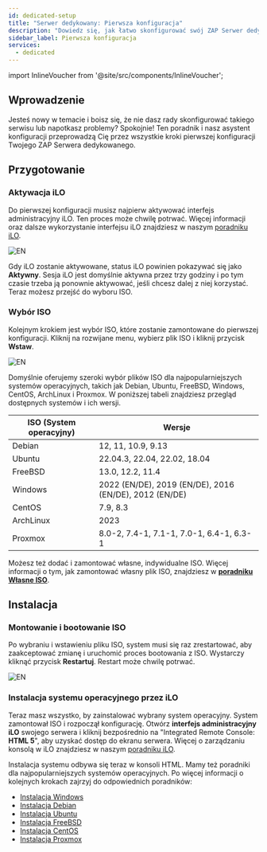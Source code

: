 ```yaml
---
id: dedicated-setup
title: "Serwer dedykowany: Pierwsza konfiguracja"
description: "Dowiedz się, jak łatwo skonfigurować swój ZAP Serwer dedykowany i uzyskać dostęp do różnych systemów operacyjnych → Sprawdź teraz"
sidebar_label: Pierwsza konfiguracja
services:
  - dedicated
---
```


import InlineVoucher from '@site/src/components/InlineVoucher';

## Wprowadzenie
Jesteś nowy w temacie i boisz się, że nie dasz rady skonfigurować takiego serwisu lub napotkasz problemy? Spokojnie! Ten poradnik i nasz asystent konfiguracji przeprowadzą Cię przez wszystkie kroki pierwszej konfiguracji Twojego ZAP Serwera dedykowanego.

<InlineVoucher />

## Przygotowanie

### Aktywacja iLO
Do pierwszej konfiguracji musisz najpierw aktywować interfejs administracyjny iLO. Ten proces może chwilę potrwać. Więcej informacji oraz dalsze wykorzystanie interfejsu iLO znajdziesz w naszym [poradniku iLO](dedicated-ilo.md).

![EN](https://screensaver01.zap-hosting.com/index.php/s/xmAFAt4CXTt7b7c/preview)

Gdy iLO zostanie aktywowane, status iLO powinien pokazywać się jako **Aktywny**. Sesja iLO jest domyślnie aktywna przez trzy godziny i po tym czasie trzeba ją ponownie aktywować, jeśli chcesz dalej z niej korzystać. Teraz możesz przejść do wyboru ISO.

### Wybór ISO

Kolejnym krokiem jest wybór ISO, które zostanie zamontowane do pierwszej konfiguracji. Kliknij na rozwijane menu, wybierz plik ISO i kliknij przycisk **Wstaw**.

![EN](https://screensaver01.zap-hosting.com/index.php/s/SfMfrWHpjAGeMgo/preview)

Domyślnie oferujemy szeroki wybór plików ISO dla najpopularniejszych systemów operacyjnych, takich jak Debian, Ubuntu, FreeBSD, Windows, CentOS, ArchLinux i Proxmox. W poniższej tabeli znajdziesz przegląd dostępnych systemów i ich wersji.

| ISO (System operacyjny) | Wersje                                                |
| ----------------------- | ----------------------------------------------------- |
| Debian                  | 12, 11, 10.9, 9.13                                    |
| Ubuntu                  | 22.04.3, 22.04, 22.02, 18.04                          |
| FreeBSD                 | 13.0, 12.2, 11.4                                      |
| Windows                 | 2022 (EN/DE), 2019 (EN/DE), 2016 (EN/DE), 2012 (EN/DE) |
| CentOS                  | 7.9, 8.3                                              |
| ArchLinux               | 2023                                                  |
| Proxmox                 | 8.0-2, 7.4-1, 7.1-1, 7.0-1, 6.4-1, 6.3-1              |

Możesz też dodać i zamontować własne, indywidualne ISO. Więcej informacji o tym, jak zamontować własny plik ISO, znajdziesz w **[poradniku Własne ISO](dedicated-iso.md)**.

## Instalacja

### Montowanie i bootowanie ISO

Po wybraniu i wstawieniu pliku ISO, system musi się raz zrestartować, aby zaakceptować zmianę i uruchomić proces bootowania z ISO. Wystarczy kliknąć przycisk **Restartuj**. Restart może chwilę potrwać.

![EN](https://screensaver01.zap-hosting.com/index.php/s/zPQagx6yD5nCM7L/preview)

### Instalacja systemu operacyjnego przez iLO

Teraz masz wszystko, by zainstalować wybrany system operacyjny. System zamontował ISO i rozpoczął konfigurację. Otwórz **interfejs administracyjny iLO** swojego serwera i kliknij bezpośrednio na "Integrated Remote Console: **HTML 5**", aby uzyskać dostęp do ekranu serwera. Więcej o zarządzaniu konsolą w iLO znajdziesz w naszym [poradniku iLO](dedicated-ilo.md).

Instalacja systemu odbywa się teraz w konsoli HTML. Mamy też poradniki dla najpopularniejszych systemów operacyjnych. Po więcej informacji o kolejnych krokach zajrzyj do odpowiednich poradników:

- [Instalacja Windows](dedicated-windows.md)
- [Instalacja Debian](dedicated-linux-debian.md)
- [Instalacja Ubuntu](dedicated-linux-ubuntu.md)
- [Instalacja FreeBSD](dedicated-freebsd.md)
- [Instalacja CentOS](dedicated-centos.md)
- [Instalacja Proxmox](dedicated-proxmox.md)

<InlineVoucher />
